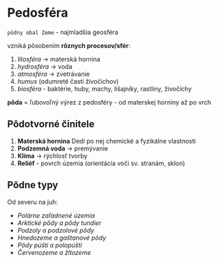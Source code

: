 # Pedosféra
`pôdny obal Zeme` - najmladšia geosféra

vzniká pôsobením **rôznych procesov/sfér**:
1. *litosféra* -> materská hornina
2. *hydrosféra* -> voda
3. *atmosféra* -> zvetrávanie
4. *humus* (odumreté časti živočíchov)
5. *biosféra* - baktérie, huby, machy, lišajníky, rastliny, živočíchy

**pôda** = ľubovoľný výrez z pedosféry - od materskej horniny až po vrch

## Pôdotvorné činitele
1. **Materská hornina**
	Dedí po nej chemické a fyzikálne vlastnosti
2. **Podzemná voda** -> premývanie
3. **Klíma** -> rýchlosť tvorby
4. **Reliéf** - povrch územia (orientácia voči sv. stranám, sklon)

## Pôdne typy
Od severu na juh:
- *Polárne zaľadnené územia*
- *Arktické pôdy a pôdy tundier*
- *Podzoly a podzolové pôdy*
- *Hnedozeme a gaštanové pôdy*
- *Pôdy púští a polopúští*
- *Červenozeme a žltozeme*